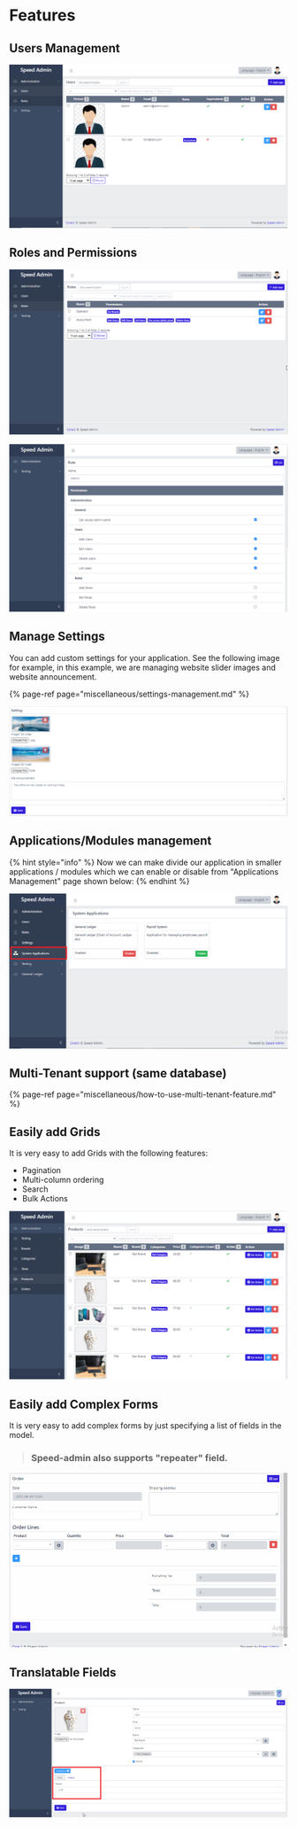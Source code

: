 # Features

## Users Management

![](.gitbook/assets/users-management.png)

## Roles and Permissions

![Roles Grid](.gitbook/assets/roles-grid.png)

![Roles Form](.gitbook/assets/roles-form.png)

## Manage Settings

You can add custom settings for your application. See the following image for example, in this example, we are managing website slider images and website announcement.

{% page-ref page="miscellaneous/settings-management.md" %}

![](.gitbook/assets/settings.png)

## Applications/Modules management

{% hint style="info" %}
Now we can make divide our application in smaller applications / modules which we can enable or disable from "Applications Management" page shown below:
{% endhint %}

![](.gitbook/assets/applications-management.png)

## Multi-Tenant support \(same database\)

{% page-ref page="miscellaneous/how-to-use-multi-tenant-feature.md" %}

## Easily add Grids

It is very easy to add Grids with the following features:

* Pagination
* Multi-column ordering
* Search
* Bulk Actions

![](.gitbook/assets/grid.png)

## Easily add Complex Forms

It is very easy to add complex forms by just specifying a list of fields in the model.

> ### Speed-admin also supports "repeater" field.

![](.gitbook/assets/orders_form.gif)

## Translatable Fields

![](.gitbook/assets/form_pic.png)

